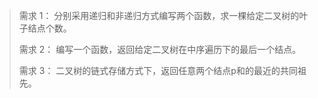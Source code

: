 > 需求 1：
> 分别采用递归和非递归方式编写两个函数，求一棵给定二叉树的叶子结点个数。
>
> 需求 2：
> 编写一个函数，返回给定二叉树在中序遍历下的最后一个结点。
>
> 需求 3：
> 二叉树的链式存储方式下，返回任意两个结点p和的最近的共同祖先。

